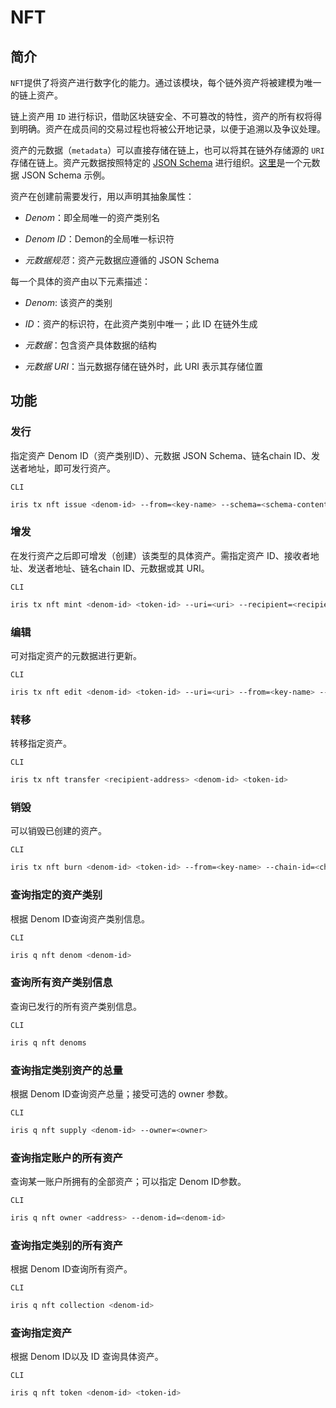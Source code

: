 # NFT

## 简介

`NFT`提供了将资产进行数字化的能力。通过该模块，每个链外资产将被建模为唯一的链上资产。

链上资产用 `ID` 进行标识，借助区块链安全、不可篡改的特性，资产的所有权将得到明确。资产在成员间的交易过程也将被公开地记录，以便于追溯以及争议处理。

资产的元数据（`metadata`）可以直接存储在链上，也可以将其在链外存储源的 `URI` 存储在链上。资产元数据按照特定的 [JSON Schema](https://JSON-Schema.org/) 进行组织。[这里](./nft-metadata.json)是一个元数据 JSON Schema 示例。

资产在创建前需要发行，用以声明其抽象属性：

- _Denom_：即全局唯一的资产类别名
  
- _Denom ID_：Demon的全局唯一标识符

- _元数据规范_：资产元数据应遵循的 JSON Schema

每一个具体的资产由以下元素描述：

- _Denom_: 该资产的类别

- _ID_：资产的标识符，在此资产类别中唯一；此 ID 在链外生成

- _元数据_：包含资产具体数据的结构

- _元数据 URI_：当元数据存储在链外时，此 URI 表示其存储位置

## 功能

### 发行

指定资产 Denom ID（资产类别ID）、元数据 JSON Schema、链名chain ID、发送者地址，即可发行资产。

`CLI`

```bash
iris tx nft issue <denom-id> --from=<key-name> --schema=<schema-content or path/to/schema.json> --chain-id=<chain-id> --fees=<fee>
```

### 增发

在发行资产之后即可增发（创建）该类型的具体资产。需指定资产 ID、接收者地址、发送者地址、链名chain ID、元数据或其 URI。

`CLI`

```bash
iris tx nft mint <denom-id> <token-id> --uri=<uri> --recipient=<recipient> --from=<key-name> --chain-id=<chain-id> --fees=<fee>
```

### 编辑

可对指定资产的元数据进行更新。

`CLI`

```bash
iris tx nft edit <denom-id> <token-id> --uri=<uri> --from=<key-name> --chain-id=<chain-id> --fees=<fee>
```

### 转移

转移指定资产。

`CLI`

```bash
iris tx nft transfer <recipient-address> <denom-id> <token-id>
```

### 销毁

可以销毁已创建的资产。

`CLI`

```bash
iris tx nft burn <denom-id> <token-id> --from=<key-name> --chain-id=<chain-id> --fees=<fee>
```

### 查询指定的资产类别

根据 Denom ID查询资产类别信息。

`CLI`

```bash
iris q nft denom <denom-id>
```

### 查询所有资产类别信息

查询已发行的所有资产类别信息。

`CLI`

```bash
iris q nft denoms
```

### 查询指定类别资产的总量

根据 Denom ID查询资产总量；接受可选的 owner 参数。

`CLI`

```bash
iris q nft supply <denom-id> --owner=<owner>
```

### 查询指定账户的所有资产

查询某一账户所拥有的全部资产；可以指定 Denom ID参数。

`CLI`

```bash
iris q nft owner <address> --denom-id=<denom-id>
```

### 查询指定类别的所有资产

根据 Denom ID查询所有资产。

`CLI`

```bash
iris q nft collection <denom-id>
```

### 查询指定资产

根据 Denom ID以及 ID 查询具体资产。

`CLI`

```bash
iris q nft token <denom-id> <token-id>
```
